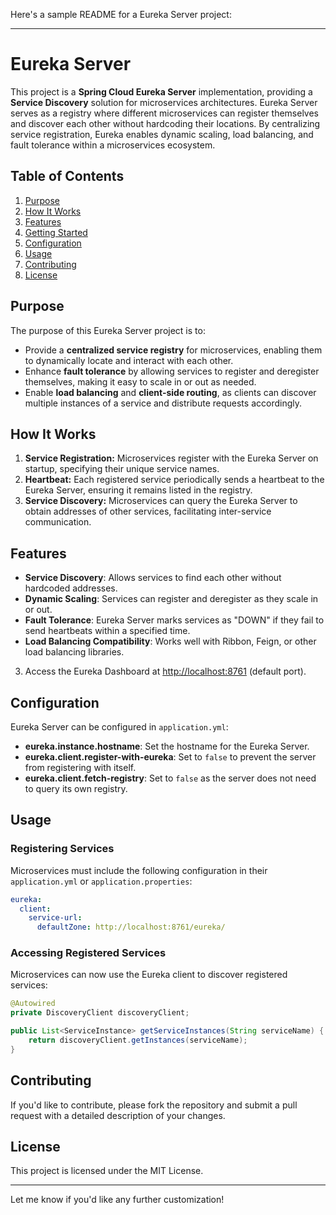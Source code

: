 Here's a sample README for a Eureka Server project:

---

# Eureka Server

This project is a **Spring Cloud Eureka Server** implementation, providing a **Service Discovery** solution for microservices architectures. Eureka Server serves as a registry where different microservices can register themselves and discover each other without hardcoding their locations. By centralizing service registration, Eureka enables dynamic scaling, load balancing, and fault tolerance within a microservices ecosystem.

## Table of Contents
1. [Purpose](#purpose)
2. [How It Works](#how-it-works)
3. [Features](#features)
4. [Getting Started](#getting-started)
5. [Configuration](#configuration)
6. [Usage](#usage)
7. [Contributing](#contributing)
8. [License](#license)

## Purpose
The purpose of this Eureka Server project is to:
- Provide a **centralized service registry** for microservices, enabling them to dynamically locate and interact with each other.
- Enhance **fault tolerance** by allowing services to register and deregister themselves, making it easy to scale in or out as needed.
- Enable **load balancing** and **client-side routing**, as clients can discover multiple instances of a service and distribute requests accordingly.

## How It Works
1. **Service Registration:** Microservices register with the Eureka Server on startup, specifying their unique service names.
2. **Heartbeat:** Each registered service periodically sends a heartbeat to the Eureka Server, ensuring it remains listed in the registry.
3. **Service Discovery:** Microservices can query the Eureka Server to obtain addresses of other services, facilitating inter-service communication.

## Features
- **Service Discovery**: Allows services to find each other without hardcoded addresses.
- **Dynamic Scaling**: Services can register and deregister as they scale in or out.
- **Fault Tolerance**: Eureka Server marks services as "DOWN" if they fail to send heartbeats within a specified time.
- **Load Balancing Compatibility**: Works well with Ribbon, Feign, or other load balancing libraries.

3. Access the Eureka Dashboard at [http://localhost:8761](http://localhost:8761) (default port).

## Configuration
Eureka Server can be configured in `application.yml`:
- **eureka.instance.hostname**: Set the hostname for the Eureka Server.
- **eureka.client.register-with-eureka**: Set to `false` to prevent the server from registering with itself.
- **eureka.client.fetch-registry**: Set to `false` as the server does not need to query its own registry.

## Usage
### Registering Services
Microservices must include the following configuration in their `application.yml` or `application.properties`:
```yaml
eureka:
  client:
    service-url:
      defaultZone: http://localhost:8761/eureka/
```

### Accessing Registered Services
Microservices can now use the Eureka client to discover registered services:
```java
@Autowired
private DiscoveryClient discoveryClient;

public List<ServiceInstance> getServiceInstances(String serviceName) {
    return discoveryClient.getInstances(serviceName);
}
```

## Contributing
If you'd like to contribute, please fork the repository and submit a pull request with a detailed description of your changes.

## License
This project is licensed under the MIT License.

---

Let me know if you'd like any further customization!